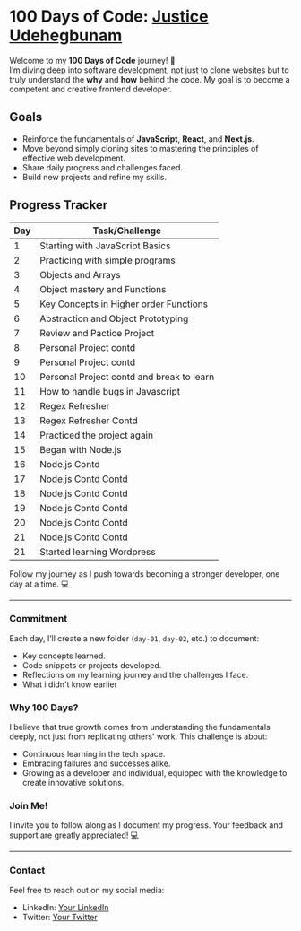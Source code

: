 # 100 Days of Code: [Justice Udehegbunam](https://github.com/Justice-Udehegbunam)

Welcome to my **100 Days of Code** journey! 🚀  
I’m diving deep into software development, not just to clone websites but to truly understand the **why** and **how** behind the code. My goal is to become a competent and creative frontend developer.

## Goals

- Reinforce the fundamentals of **JavaScript**, **React**, and **Next.js**.
- Move beyond simply cloning sites to mastering the principles of effective web development.
- Share daily progress and challenges faced.
- Build new projects and refine my skills.

## Progress Tracker

| Day | Task/Challenge                            |
| --- | ----------------------------------------- |
| 1   | Starting with JavaScript Basics           |
| 2   | Practicing with simple programs           |
| 3   | Objects and Arrays                        |
| 4   | Object mastery and Functions              |
| 5   | Key Concepts in Higher order Functions    |
| 6   | Abstraction and Object Prototyping        |
| 7   | Review and Pactice Project                |
| 8   | Personal Project contd                    |
| 9   | Personal Project contd                    |
| 10  | Personal Project contd and break to learn |
| 11  | How to handle bugs in Javascript          |
| 12  | Regex Refresher                           |
| 13  | Regex Refresher Contd                     |
| 14  | Practiced the project again               |
| 15  | Began with Node.js                        |
| 16  | Node.js Contd                             |
| 17  | Node.js Contd Contd                       |
| 18  | Node.js Contd Contd                       |
| 19  | Node.js Contd Contd                       |
| 20  | Node.js Contd Contd                       |
| 21  | Node.js Contd Contd                       |
| 21  | Started learning Wordpress                |

Follow my journey as I push towards becoming a stronger developer, one day at a time. 💻

---

### Commitment

Each day, I’ll create a new folder (`day-01`, `day-02`, etc.) to document:

- Key concepts learned.
- Code snippets or projects developed.
- Reflections on my learning journey and the challenges I face.
- What i didn't know earlier

### Why 100 Days?

I believe that true growth comes from understanding the fundamentals deeply, not just from replicating others' work. This challenge is about:

- Continuous learning in the tech space.
- Embracing failures and successes alike.
- Growing as a developer and individual, equipped with the knowledge to create innovative solutions.

### Join Me!

I invite you to follow along as I document my progress. Your feedback and support are greatly appreciated! 💻

---

### Contact

Feel free to reach out on my social media:

- LinkedIn: [Your LinkedIn](https://www.linkedin.com/in/justice-udehegbunam/)
- Twitter: [Your Twitter](https://x.com/FavouredJustice)
